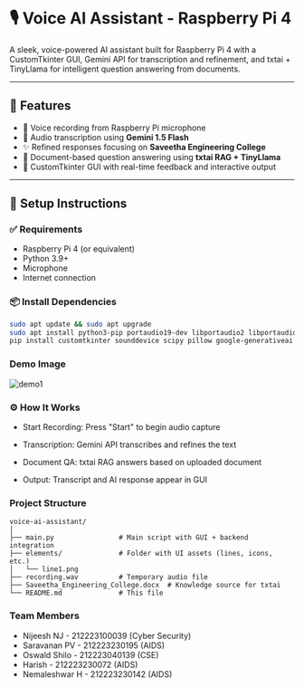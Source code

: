 # 🎙️ Voice AI Assistant - Raspberry Pi 4

A sleek, voice-powered AI assistant built for Raspberry Pi 4 with a CustomTkinter GUI, Gemini API for transcription and refinement, and txtai + TinyLlama for intelligent question answering from documents.

---

## 📌 Features

- 🎤 Voice recording from Raspberry Pi microphone
- 🧠 Audio transcription using **Gemini 1.5 Flash**
- ✨ Refined responses focusing on **Saveetha Engineering College**
- 📄 Document-based question answering using **txtai RAG + TinyLlama**
- 🎨 CustomTkinter GUI with real-time feedback and interactive output

---

## 🚀 Setup Instructions

### ✅ Requirements

- Raspberry Pi 4 (or equivalent)
- Python 3.9+
- Microphone
- Internet connection

### 📦 Install Dependencies

```bash
sudo apt update && sudo apt upgrade
sudo apt install python3-pip portaudio19-dev libportaudio2 libportaudiocpp0 ffmpeg
pip install customtkinter sounddevice scipy pillow google-generativeai txtai[all]
```

### Demo Image

![demo1](https://github.com/codebyNJ/voiceai/blob/main/demo_images/demo1.png?raw=true)

### ⚙️ How It Works
- Start Recording: Press "Start" to begin audio capture

- Transcription: Gemini API transcribes and refines the text

- Document QA: txtai RAG answers based on uploaded document

- Output: Transcript and AI response appear in GUI

### Project Structure
```
voice-ai-assistant/
│
├── main.py                # Main script with GUI + backend integration
├── elements/              # Folder with UI assets (lines, icons, etc.)
│   └── line1.png
├── recording.wav          # Temporary audio file
├── Saveetha_Engineering_College.docx  # Knowledge source for txtai
└── README.md              # This file
```

### Team Members
- Nijeesh NJ - 212223100039 (Cyber Security)
- Saravanan PV - 212223230195 (AIDS)
- Oswald Shilo - 212223040139 (CSE)
- Harish - 212223230072 (AIDS)
- Nemaleshwar H - 212223230142 (AIDS)
